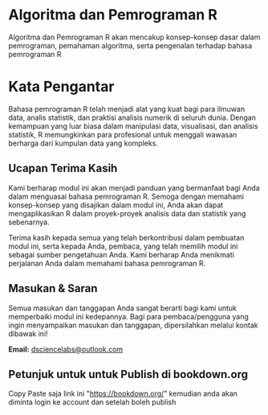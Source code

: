 # Algoritma dan Pemrograman R

Algoritma dan Pemrograman R akan mencakup konsep-konsep dasar dalam pemrograman, pemahaman algoritma, serta pengenalan terhadap bahasa pemrograman R

# Kata Pengantar

Bahasa pemrograman R telah menjadi alat yang kuat bagi para ilmuwan data, analis statistik, dan praktisi analisis numerik di seluruh dunia. Dengan kemampuan yang luar biasa dalam manipulasi data, visualisasi, dan analisis statistik, R memungkinkan para profesional untuk menggali wawasan berharga dari kumpulan data yang kompleks.

## Ucapan Terima Kasih

Kami berharap modul ini akan menjadi panduan yang bermanfaat bagi Anda dalam menguasai bahasa pemrograman R. Semoga dengan memahami konsep-konsep yang disajikan dalam modul ini, Anda akan dapat mengaplikasikan R dalam proyek-proyek analisis data dan statistik yang sebenarnya.

Terima kasih kepada semua yang telah berkontribusi dalam pembuatan modul ini, serta kepada Anda, pembaca, yang telah memilih modul ini sebagai sumber pengetahuan Anda. Kami berharap Anda menikmati perjalanan Anda dalam memahami bahasa pemrograman R.


## Masukan & Saran

Semua masukan dan tanggapan Anda sangat berarti bagi kami untuk memperbaiki modul ini kedepannya. Bagi para pembaca/pengguna yang ingin menyampaikan masukan dan tanggapan, dipersilahkan melalui kontak dibawak ini!

**Email:** dsciencelabs@outlook.com


## Petunjuk untuk untuk Publish di bookdown.org

Copy Paste saja link ini "https://bookdown.org/" kemudian anda akan diminta login ke account dan setelah boleh publish

